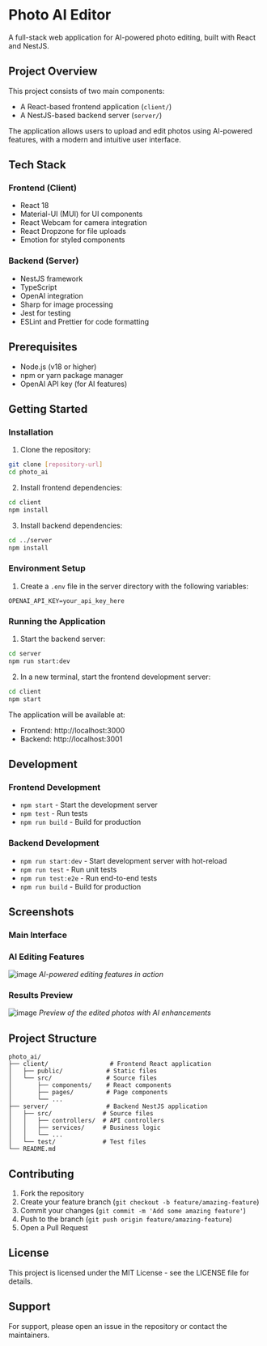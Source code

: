 # Photo AI Editor

A full-stack web application for AI-powered photo editing, built with React and NestJS.

## Project Overview

This project consists of two main components:
- A React-based frontend application (`client/`)
- A NestJS-based backend server (`server/`)

The application allows users to upload and edit photos using AI-powered features, with a modern and intuitive user interface.

## Tech Stack

### Frontend (Client)
- React 18
- Material-UI (MUI) for UI components
- React Webcam for camera integration
- React Dropzone for file uploads
- Emotion for styled components

### Backend (Server)
- NestJS framework
- TypeScript
- OpenAI integration
- Sharp for image processing
- Jest for testing
- ESLint and Prettier for code formatting

## Prerequisites

- Node.js (v18 or higher)
- npm or yarn package manager
- OpenAI API key (for AI features)

## Getting Started

### Installation

1. Clone the repository:
```bash
git clone [repository-url]
cd photo_ai
```

2. Install frontend dependencies:
```bash
cd client
npm install
```

3. Install backend dependencies:
```bash
cd ../server
npm install
```

### Environment Setup

1. Create a `.env` file in the server directory with the following variables:
```
OPENAI_API_KEY=your_api_key_here
```

### Running the Application

1. Start the backend server:
```bash
cd server
npm run start:dev
```

2. In a new terminal, start the frontend development server:
```bash
cd client
npm start
```

The application will be available at:
- Frontend: http://localhost:3000
- Backend: http://localhost:3001

## Development

### Frontend Development
- `npm start` - Start the development server
- `npm test` - Run tests
- `npm run build` - Build for production

### Backend Development
- `npm run start:dev` - Start development server with hot-reload
- `npm run test` - Run unit tests
- `npm run test:e2e` - Run end-to-end tests
- `npm run build` - Build for production

## Screenshots

### Main Interface
### AI Editing Features
![image](https://github.com/user-attachments/assets/54f49b52-42de-4e4e-b5be-9b878afedf71)
*AI-powered editing features in action*

### Results Preview
![image](https://github.com/user-attachments/assets/75072d13-2bf5-40de-ac80-c0d565d4a5f6)
*Preview of the edited photos with AI enhancements*

## Project Structure

```
photo_ai/
├── client/                 # Frontend React application
│   ├── public/            # Static files
│   └── src/               # Source files
│       ├── components/    # React components
│       ├── pages/         # Page components
│       └── ...
├── server/                # Backend NestJS application
│   ├── src/              # Source files
│   │   ├── controllers/  # API controllers
│   │   ├── services/     # Business logic
│   │   └── ...
│   └── test/             # Test files
└── README.md
```

## Contributing

1. Fork the repository
2. Create your feature branch (`git checkout -b feature/amazing-feature`)
3. Commit your changes (`git commit -m 'Add some amazing feature'`)
4. Push to the branch (`git push origin feature/amazing-feature`)
5. Open a Pull Request

## License

This project is licensed under the MIT License - see the LICENSE file for details.

## Support

For support, please open an issue in the repository or contact the maintainers. 
